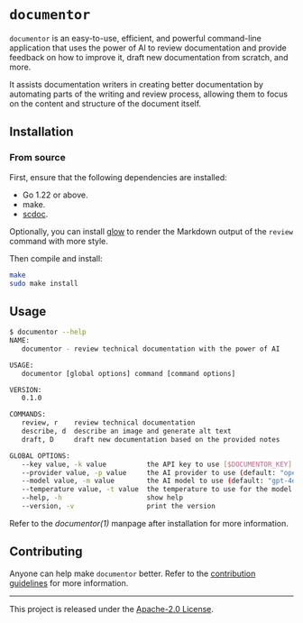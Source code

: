 # `documentor`

`documentor` is an easy-to-use, efficient, and powerful command-line
application that uses the power of AI to review documentation and
provide feedback on how to improve it, draft new documentation from
scratch, and more.

It assists documentation writers in creating better documentation by
automating parts of the writing and review process, allowing them to
focus on the content and structure of the document itself.

## Installation

### From source

First, ensure that the following dependencies are installed:

- Go 1.22 or above.
- make.
- [scdoc](https://git.sr.ht/~sircmpwn/scdoc).

Optionally, you can install
[glow](https://github.com/charmbracelet/glow) to render the Markdown
output of the `review` command with more style.

Then compile and install:

```bash
make
sudo make install
```

## Usage

```bash
$ documentor --help
NAME:
   documentor - review technical documentation with the power of AI

USAGE:
   documentor [global options] command [command options]

VERSION:
   0.1.0

COMMANDS:
   review, r    review technical documentation
   describe, d  describe an image and generate alt text
   draft, D     draft new documentation based on the provided notes

GLOBAL OPTIONS:
   --key value, -k value          the API key to use [$DOCUMENTOR_KEY]
   --provider value, -p value     the AI provider to use (default: "openai") [$DOCUMENTOR_PROVIDER]
   --model value, -m value        the AI model to use (default: "gpt-4o") [$DOCUMENTOR_MODEL]
   --temperature value, -t value  the temperature to use for the model (default: 0.8) [$DOCUMENTOR_TEMPERATURE]
   --help, -h                     show help
   --version, -v                  print the version
```

Refer to the _documentor(1)_ manpage after installation for more
information.

## Contributing

Anyone can help make `documentor` better. Refer to the [contribution
guidelines](CONTRIBUTING.md) for more information.

---

This project is released under the [Apache-2.0 License](LICENSE.md).
